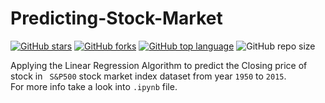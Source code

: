 # Predicting-Stock-Market

[![GitHub stars](https://img.shields.io/github/stars/pcsingh/Predicting-Stock-Market.svg?logo=github)](https://github.com/pcsingh/Predicting-Stock-Market/stargazers) [![GitHub forks](https://img.shields.io/github/forks/pcsingh/Predicting-Stock-Market.svg?logo=github&color=teal)](https://github.com/pcsingh/Predicting-Stock-Market/network) [![GitHub top language](https://img.shields.io/github/languages/top/pcsingh/Predicting-Stock-Market?color=yellow&logo=javascript)](https://github.com/pcsingh/Predicting-Stock-Market) ![GitHub repo size](https://img.shields.io/github/repo-size/pcsingh/Predicting-Stock-Market?logo=github)

Applying the Linear Regression Algorithm to predict the Closing price of stock in ` S&P500` stock market index dataset from year `1950` to `2015`.
<br/>
For more info take a look into `.ipynb` file.
